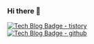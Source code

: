 ### Hi there 👋

[![Tech Blog Badge - tistory](https://img.shields.io/badge/blog-tistory-green)](https://bkjeon1614.tistory.com/)  
[![Tech Blog Badge - github](https://img.shields.io/badge/blog-github-black)](https://bkjeon1614.github.io/blog/)  

<!--
**bkjeon1614/bkjeon1614** is a ✨ _special_ ✨ repository because its `README.md` (this file) appears on your GitHub profile.

Here are some ideas to get you started:

- 🔭 I’m currently working on ...
- 🌱 I’m currently learning ...
- 👯 I’m looking to collaborate on ...
- 🤔 I’m looking for help with ...
- 💬 Ask me about ...
- 📫 How to reach me: ...
- 😄 Pronouns: ...
- ⚡ Fun fact: ...
-->
